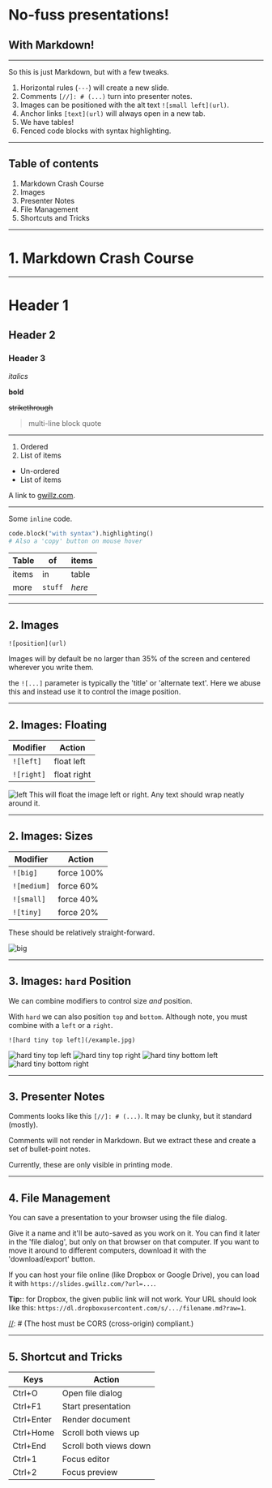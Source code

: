 # No-fuss presentations!
## With Markdown!

---

So this is just Markdown, but with a few tweaks.

1. Horizontal rules (`---`) will create a new slide.
2. Comments `[//]: # (...)` turn into presenter notes.
3. Images can be positioned with the alt text `![small left](url)`.
4. Anchor links `[text](url)` will always open in a new tab.
5. We have tables!
6. Fenced code blocks with syntax highlighting.

---

## Table of contents

1. Markdown Crash Course
2. Images
3. Presenter Notes
4. File Management
5. Shortcuts and Tricks

---

# 1. Markdown Crash Course

---

# Header 1
## Header 2
### Header 3

*italics*

**bold**

~~strikethrough~~

> multi-line
> block quote

---


1. Ordered
2. List of items

+ Un-ordered
+ List of items

A link to [gwillz.com](gwillz.com).

---


Some `inline` code.

```python
code.block("with syntax").highlighting()
# Also a 'copy' button on mouse hover
```

| Table | of      | items  |
|-------|---------|--------|
| items | in      | table  |
| more  | `stuff` | *here* |

---

## 2. Images

`![position](url)`

Images will by default be no larger than 35% of the screen and centered wherever you write them.



the `![...]` parameter is typically the 'title' or 'alternate text'. Here we
abuse this and instead use it to control the image position.

---

## 2. Images: Floating

| Modifier   | Action |
|------------|--------|
| `![left]`  | float left  | 
| `![right]` | float right |


![left](/example.jpg)
This will float the image left or right. Any text should wrap neatly around it.

---

## 2. Images: Sizes

| Modifier    | Action |
|-------------|--------|
| `![big]`    | force 100%  |
| `![medium]` | force 60%   |
| `![small]`  | force 40%   |
| `![tiny]`   | force 20%   |

These should be relatively straight-forward.

![big](/example.jpg)

---

## 3. Images: `hard` Position

We can combine modifiers to control size _and_ position.

With `hard` we can also position `top` and `bottom`. 
Although note, you must combine with a `left` or a `right`.

`![hard tiny top left](/example.jpg)`

![hard tiny top left](/example.jpg)
![hard tiny top right](/example.jpg)
![hard tiny bottom left](/example.jpg)
![hard tiny bottom right](/example.jpg)

---

## 3. Presenter Notes

Comments looks like this `[//]: # (...)`. 
It may be clunky, but it standard (mostly).

[//]: # (Look ma, no rendering!)

Comments will not render in Markdown. 
But we extract these and create a set of bullet-point notes.

Currently, these are only visible in printing mode.

[//]: # (These can be anywhere within the slide.)
[//]: # (They can also contain `inline` **markdown**)

---

## 4. File Management

You can save a presentation to your browser using the file dialog.

Give it a name and it'll be auto-saved as you work on it. You can find it
later in the 'file dialog', but only on that browser on that computer.
If you want to move it around to different computers, download it with the 
'download/export' button.

If you can host your file online (like Dropbox or Google Drive), you can load
it with `https://slides.gwillz.com/?url=...`. 

**Tip:**: for Dropbox, the given public link will not work. Your URL should look
like this: `https://dl.dropboxusercontent.com/s/.../filename.md?raw=1`.

[//]: # (The host must be CORS (cross-origin) compliant.)

---

## 5. Shortcut and Tricks

| Keys       | Action                 |
|------------|------------------------|
| Ctrl+O     | Open file dialog       |
| Ctrl+F1    | Start presentation     |
| Ctrl+Enter | Render document        |
| Ctrl+Home  | Scroll both views up   |
| Ctrl+End   | Scroll both views down |
| Ctrl+1     | Focus editor           |
| Ctrl+2     | Focus preview          |
